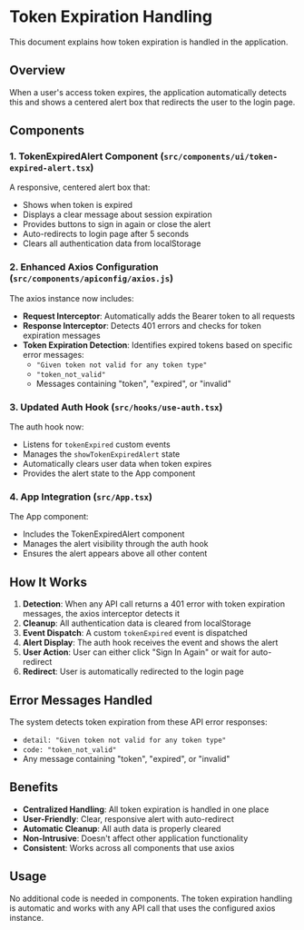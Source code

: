 # Token Expiration Handling

This document explains how token expiration is handled in the application.

## Overview

When a user's access token expires, the application automatically detects this and shows a centered alert box that redirects the user to the login page.

## Components

### 1. TokenExpiredAlert Component (`src/components/ui/token-expired-alert.tsx`)

A responsive, centered alert box that:
- Shows when token is expired
- Displays a clear message about session expiration
- Provides buttons to sign in again or close the alert
- Auto-redirects to login page after 5 seconds
- Clears all authentication data from localStorage

### 2. Enhanced Axios Configuration (`src/components/apiconfig/axios.js`)

The axios instance now includes:
- **Request Interceptor**: Automatically adds the Bearer token to all requests
- **Response Interceptor**: Detects 401 errors and checks for token expiration messages
- **Token Expiration Detection**: Identifies expired tokens based on specific error messages:
  - `"Given token not valid for any token type"`
  - `"token_not_valid"`
  - Messages containing "token", "expired", or "invalid"

### 3. Updated Auth Hook (`src/hooks/use-auth.tsx`)

The auth hook now:
- Listens for `tokenExpired` custom events
- Manages the `showTokenExpiredAlert` state
- Automatically clears user data when token expires
- Provides the alert state to the App component

### 4. App Integration (`src/App.tsx`)

The App component:
- Includes the TokenExpiredAlert component
- Manages the alert visibility through the auth hook
- Ensures the alert appears above all other content

## How It Works

1. **Detection**: When any API call returns a 401 error with token expiration messages, the axios interceptor detects it
2. **Cleanup**: All authentication data is cleared from localStorage
3. **Event Dispatch**: A custom `tokenExpired` event is dispatched
4. **Alert Display**: The auth hook receives the event and shows the alert
5. **User Action**: User can either click "Sign In Again" or wait for auto-redirect
6. **Redirect**: User is automatically redirected to the login page

## Error Messages Handled

The system detects token expiration from these API error responses:
- `detail: "Given token not valid for any token type"`
- `code: "token_not_valid"`
- Any message containing "token", "expired", or "invalid"

## Benefits

- **Centralized Handling**: All token expiration is handled in one place
- **User-Friendly**: Clear, responsive alert with auto-redirect
- **Automatic Cleanup**: All auth data is properly cleared
- **Non-Intrusive**: Doesn't affect other application functionality
- **Consistent**: Works across all components that use axios

## Usage

No additional code is needed in components. The token expiration handling is automatic and works with any API call that uses the configured axios instance. 